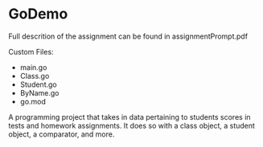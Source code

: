 # GoDemo
Full descrition of the assignment can be found in assignmentPrompt.pdf

Custom Files:
- main.go
- Class.go
- Student.go
- ByName.go
- go.mod

A programming project that takes in data pertaining to students scores in tests and homework assignments. It does so with a class object, a student object, a comparator, and more.
